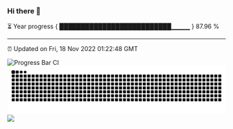 ### Hi there 👋

⏳ Year progress { ██████████████████████████▁▁▁▁ } 87.96 %

---

⏰ Updated on Fri, 18 Nov 2022 01:22:48 GMT

![Progress Bar CI](https://github.com/liununu/liununu/workflows/Progress%20Bar%20CI/badge.svg)![](https://raw.githubusercontent.com/L1cardo/L1cardo/main/assets/github-contribution-grid-snake.svg)![](https://raw.githubusercontent.com/seesaws/seesaws/main/assets/github-contribution-grid-snake.svg)
